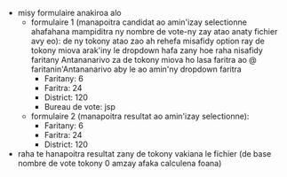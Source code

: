 - misy formulaire anakiroa alo
  - formulaire 1 (manapoitra candidat ao amin'izay selectionne ahafahana mampiditra ny nombre de vote-ny zay atao anaty fichier avy eo):
    de ny tokony atao zao ah rehefa misafidy option ray de tokony miova arak'iny le dropdown hafa
    zany hoe raha nisafidy faritany Antananarivo za de tokony miova ho lasa faritra ao @ faritanin'Antananarivo aby le ao amin'ny dropdown faritra
    - Faritany: 6
    - Faritra: 24
    - District: 120
    - Bureau de vote: jsp
  - formulaire 2 (manapoitra resultat ao amin'izay selectionne):
    - Faritany: 6
    - Faritra: 24
    - District: 120
- raha te hanapoitra resultat zany de tokony vakiana le fichier (de base nombre de vote tokony 0 amzay afaka calculena foana)